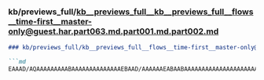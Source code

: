 ### kb/previews_full/kb__previews_full__kb__previews_full__flows__time-first__master-only@guest.har.part063.md.part001.md.part002.md

```md
### kb/previews_full/kb__previews_full__flows__time-first__master-only@guest.har.part063.md.part001.md (part 002)

```md
EAAAD/AQAAAAAAAAABAAAAAAAAAAAAAAEBAAD/AAAAAAEABAABAAAAAAAAAAAAAAAAAAAAAf8AAAABAAAB/wAAAAEAA
```

```

```
